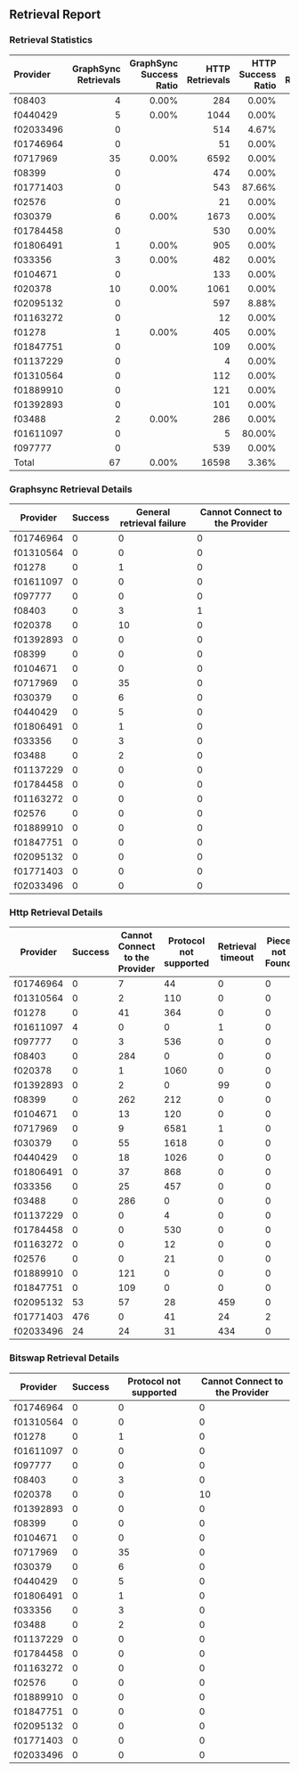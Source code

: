 ## Retrieval Report
### Retrieval Statistics
| Provider  | GraphSync Retrievals | GraphSync Success Ratio | HTTP Retrievals | HTTP Success Ratio | Bitswap Retrievals | Bitswap Success Ratio |
| :-------- | -------------------: | ----------------------: | --------------: | -----------------: | -----------------: | --------------------: |
| f08403    |                    4 |                   0.00% |             284 |              0.00% |                  3 |                 0.00% |
| f0440429  |                    5 |                   0.00% |            1044 |              0.00% |                  5 |                 0.00% |
| f02033496 |                    0 |                         |             514 |              4.67% |                  0 |                       |
| f01746964 |                    0 |                         |              51 |              0.00% |                  0 |                       |
| f0717969  |                   35 |                   0.00% |            6592 |              0.00% |                 35 |                 0.00% |
| f08399    |                    0 |                         |             474 |              0.00% |                  0 |                       |
| f01771403 |                    0 |                         |             543 |             87.66% |                  0 |                       |
| f02576    |                    0 |                         |              21 |              0.00% |                  0 |                       |
| f030379   |                    6 |                   0.00% |            1673 |              0.00% |                  6 |                 0.00% |
| f01784458 |                    0 |                         |             530 |              0.00% |                  0 |                       |
| f01806491 |                    1 |                   0.00% |             905 |              0.00% |                  1 |                 0.00% |
| f033356   |                    3 |                   0.00% |             482 |              0.00% |                  3 |                 0.00% |
| f0104671  |                    0 |                         |             133 |              0.00% |                  0 |                       |
| f020378   |                   10 |                   0.00% |            1061 |              0.00% |                 10 |                 0.00% |
| f02095132 |                    0 |                         |             597 |              8.88% |                  0 |                       |
| f01163272 |                    0 |                         |              12 |              0.00% |                  0 |                       |
| f01278    |                    1 |                   0.00% |             405 |              0.00% |                  1 |                 0.00% |
| f01847751 |                    0 |                         |             109 |              0.00% |                  0 |                       |
| f01137229 |                    0 |                         |               4 |              0.00% |                  0 |                       |
| f01310564 |                    0 |                         |             112 |              0.00% |                  0 |                       |
| f01889910 |                    0 |                         |             121 |              0.00% |                  0 |                       |
| f01392893 |                    0 |                         |             101 |              0.00% |                  0 |                       |
| f03488    |                    2 |                   0.00% |             286 |              0.00% |                  2 |                 0.00% |
| f01611097 |                    0 |                         |               5 |             80.00% |                  0 |                       |
| f097777   |                    0 |                         |             539 |              0.00% |                  0 |                       |
| Total     |                   67 |                   0.00% |           16598 |              3.36% |                 66 |                 0.00% |

### Graphsync Retrieval Details
| Provider  | Success | General retrieval failure | Cannot Connect to the Provider |
| --------- | ------- | ------------------------- | ------------------------------ |
| f01746964 | 0       | 0                         | 0                              |
| f01310564 | 0       | 0                         | 0                              |
| f01278    | 0       | 1                         | 0                              |
| f01611097 | 0       | 0                         | 0                              |
| f097777   | 0       | 0                         | 0                              |
| f08403    | 0       | 3                         | 1                              |
| f020378   | 0       | 10                        | 0                              |
| f01392893 | 0       | 0                         | 0                              |
| f08399    | 0       | 0                         | 0                              |
| f0104671  | 0       | 0                         | 0                              |
| f0717969  | 0       | 35                        | 0                              |
| f030379   | 0       | 6                         | 0                              |
| f0440429  | 0       | 5                         | 0                              |
| f01806491 | 0       | 1                         | 0                              |
| f033356   | 0       | 3                         | 0                              |
| f03488    | 0       | 2                         | 0                              |
| f01137229 | 0       | 0                         | 0                              |
| f01784458 | 0       | 0                         | 0                              |
| f01163272 | 0       | 0                         | 0                              |
| f02576    | 0       | 0                         | 0                              |
| f01889910 | 0       | 0                         | 0                              |
| f01847751 | 0       | 0                         | 0                              |
| f02095132 | 0       | 0                         | 0                              |
| f01771403 | 0       | 0                         | 0                              |
| f02033496 | 0       | 0                         | 0                              |

### Http Retrieval Details
| Provider  | Success | Cannot Connect to the Provider | Protocol not supported | Retrieval timeout | Piece not Found | General retrieval failure |
| --------- | ------- | ------------------------------ | ---------------------- | ----------------- | --------------- | ------------------------- |
| f01746964 | 0       | 7                              | 44                     | 0                 | 0               | 0                         |
| f01310564 | 0       | 2                              | 110                    | 0                 | 0               | 0                         |
| f01278    | 0       | 41                             | 364                    | 0                 | 0               | 0                         |
| f01611097 | 4       | 0                              | 0                      | 1                 | 0               | 0                         |
| f097777   | 0       | 3                              | 536                    | 0                 | 0               | 0                         |
| f08403    | 0       | 284                            | 0                      | 0                 | 0               | 0                         |
| f020378   | 0       | 1                              | 1060                   | 0                 | 0               | 0                         |
| f01392893 | 0       | 2                              | 0                      | 99                | 0               | 0                         |
| f08399    | 0       | 262                            | 212                    | 0                 | 0               | 0                         |
| f0104671  | 0       | 13                             | 120                    | 0                 | 0               | 0                         |
| f0717969  | 0       | 9                              | 6581                   | 1                 | 0               | 1                         |
| f030379   | 0       | 55                             | 1618                   | 0                 | 0               | 0                         |
| f0440429  | 0       | 18                             | 1026                   | 0                 | 0               | 0                         |
| f01806491 | 0       | 37                             | 868                    | 0                 | 0               | 0                         |
| f033356   | 0       | 25                             | 457                    | 0                 | 0               | 0                         |
| f03488    | 0       | 286                            | 0                      | 0                 | 0               | 0                         |
| f01137229 | 0       | 0                              | 4                      | 0                 | 0               | 0                         |
| f01784458 | 0       | 0                              | 530                    | 0                 | 0               | 0                         |
| f01163272 | 0       | 0                              | 12                     | 0                 | 0               | 0                         |
| f02576    | 0       | 0                              | 21                     | 0                 | 0               | 0                         |
| f01889910 | 0       | 121                            | 0                      | 0                 | 0               | 0                         |
| f01847751 | 0       | 109                            | 0                      | 0                 | 0               | 0                         |
| f02095132 | 53      | 57                             | 28                     | 459               | 0               | 0                         |
| f01771403 | 476     | 0                              | 41                     | 24                | 2               | 0                         |
| f02033496 | 24      | 24                             | 31                     | 434               | 0               | 1                         |

### Bitswap Retrieval Details
| Provider  | Success | Protocol not supported | Cannot Connect to the Provider |
| --------- | ------- | ---------------------- | ------------------------------ |
| f01746964 | 0       | 0                      | 0                              |
| f01310564 | 0       | 0                      | 0                              |
| f01278    | 0       | 1                      | 0                              |
| f01611097 | 0       | 0                      | 0                              |
| f097777   | 0       | 0                      | 0                              |
| f08403    | 0       | 3                      | 0                              |
| f020378   | 0       | 0                      | 10                             |
| f01392893 | 0       | 0                      | 0                              |
| f08399    | 0       | 0                      | 0                              |
| f0104671  | 0       | 0                      | 0                              |
| f0717969  | 0       | 35                     | 0                              |
| f030379   | 0       | 6                      | 0                              |
| f0440429  | 0       | 5                      | 0                              |
| f01806491 | 0       | 1                      | 0                              |
| f033356   | 0       | 3                      | 0                              |
| f03488    | 0       | 2                      | 0                              |
| f01137229 | 0       | 0                      | 0                              |
| f01784458 | 0       | 0                      | 0                              |
| f01163272 | 0       | 0                      | 0                              |
| f02576    | 0       | 0                      | 0                              |
| f01889910 | 0       | 0                      | 0                              |
| f01847751 | 0       | 0                      | 0                              |
| f02095132 | 0       | 0                      | 0                              |
| f01771403 | 0       | 0                      | 0                              |
| f02033496 | 0       | 0                      | 0                              |
